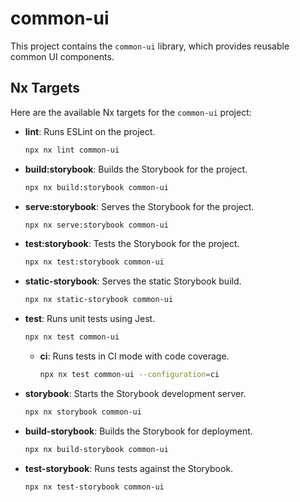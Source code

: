 # common-ui

This project contains the `common-ui` library, which provides reusable common UI components.

## Nx Targets

Here are the available Nx targets for the `common-ui` project:

-   **lint**: Runs ESLint on the project.
    ```bash
    npx nx lint common-ui
    ```
-   **build:storybook**: Builds the Storybook for the project.
    ```bash
    npx nx build:storybook common-ui
    ```
-   **serve:storybook**: Serves the Storybook for the project.
    ```bash
    npx nx serve:storybook common-ui
    ```
-   **test:storybook**: Tests the Storybook for the project.
    ```bash
    npx nx test:storybook common-ui
    ```
-   **static-storybook**: Serves the static Storybook build.
    ```bash
    npx nx static-storybook common-ui
    ```
-   **test**: Runs unit tests using Jest.
    ```bash
    npx nx test common-ui
    ```
    -   **ci**: Runs tests in CI mode with code coverage.
        ```bash
        npx nx test common-ui --configuration=ci
        ```
-   **storybook**: Starts the Storybook development server.
    ```bash
    npx nx storybook common-ui
    ```
-   **build-storybook**: Builds the Storybook for deployment.
    ```bash
    npx nx build-storybook common-ui
    ```
-   **test-storybook**: Runs tests against the Storybook.
    ```bash
    npx nx test-storybook common-ui
    ```